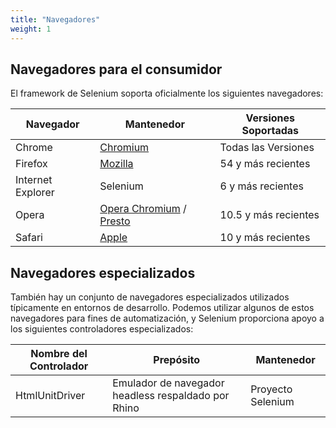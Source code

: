 ```yaml
---
title: "Navegadores"
weight: 1
---
```


## Navegadores para el consumidor

El framework de Selenium soporta oficialmente los siguientes navegadores:

| Navegador | Mantenedor | Versiones Soportadas |
| -------- | ---------- | ------------------ |
| Chrome | [Chromium](//sites.google.com/a/chromium.org/chromedriver/) | Todas las Versiones |
| Firefox | [Mozilla](//github.com/mozilla/geckodriver/) | 54 y más recientes |
| Internet Explorer | Selenium | 6 y más recientes |
| Opera | [Opera Chromium](//github.com/operasoftware/operachromiumdriver/) / [Presto](//github.com/operasoftware/operaprestodriver) | 10.5 y más recientes |
| Safari | [Apple](//webkit.org/blog/6900/webdriver-support-in-safari-10/) | 10 y más recientes |

## Navegadores especializados

También hay un conjunto de navegadores especializados
utilizados típicamente en entornos de desarrollo.
Podemos utilizar algunos de estos navegadores para fines de automatización,
y Selenium proporciona apoyo a los siguientes controladores especializados:

| Nombre del Controlador | Prepósito | Mantenedor |
| -------- | ---------- | ------------------ |
| HtmlUnitDriver | Emulador de navegador headless respaldado por Rhino | Proyecto Selenium |
